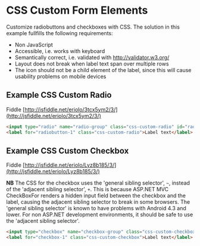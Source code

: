 # CSS Custom Form Elements
Customize radiobuttons and checkboxes with CSS. The solution in this example fullfills the following requirements:

- Non JavaScript
- Accessible, i.e. works with keyboard
- Semantically correct, i.e. validated with http://validator.w3.org/
- Layout does not break when label text span over multiple rows
- The icon should not be a child element of the label, since this will cause usability problems on mobile devices
## Example CSS Custom Radio
Fiddle [http://jsfiddle.net/eriolo/3tcx5ym2/3/](http://jsfiddle.net/eriolo/3tcx5ym2/3/)
```HTML
<input type="radio" name="radio-group" class="css-custom-radio" id="radiobutton-1" />
<label for="radiobutton-1" class="css-custom-radio">Label text</label>
```
## Example CSS Custom Checkbox
Fiddle [http://jsfiddle.net/eriolo/Lyz8b185/3/](http://jsfiddle.net/eriolo/Lyz8b185/3/)

**NB** The CSS for the checkbox uses the 'general sibling selector', `~`, instead of the 'adjacent sibling selector', `+`. This is because ASP.NET MVC CheckBoxFor renders a hidden input field between the checkbox and the label, causing the adjacent sibling selector to break in some browsers. The 'general sibling selector' is known to have problems with Android 4.3 and lower. For non ASP.NET development environments, it should be safe to use the 'adjacent sibling selector'.
```HTML
<input type="checkbox" name="checkbox-group" class="css-custom-checkbox" id="checkbox-1" />
<label for="checkbox-1" class="css-custom-checkbox">Label text</label>
```
